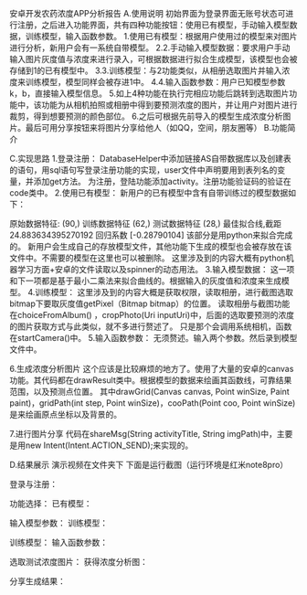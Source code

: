 安卓开发农药浓度APP分析报告
A.使用说明
初始界面为登录界面无账号状态可进行注册，之后进入功能界面，共有四种功能按钮：使用已有模型，手动输入模型数据，训练模型，输入函数参数。
1.使用已有模型：根据用户使用过的模型来对图片进行分析，新用户会有一系统自带模型。
2.2.手动输入模型数据：要求用户手动输入图片灰度值与浓度来进行录入，可根据数据进行拟合生成模型，该模型也会被存储到1的已有模型中。
3.3.训练模型：与2功能类似，从相册选取图片并输入浓度来训练模型，模型同样会被存进1中。
4.4.输入函数参数：用户已知模型参数k，b，直接输入模型信息。
5.如上4种功能在执行完相应功能后跳转到选取图片功能中，该功能为从相机拍照或相册中得到要预测浓度的图片，并让用户对图片进行裁剪，得到想要预测的颜色部位。
6.之后可根据先前导入的模型生成浓度分析图片。最后可用分享按钮来将图片分享给他人（如QQ，空间，朋友圈等）
B.功能简介



C.实现思路
1.登录注册：
DatabaseHelper中添加链接AS自带数据库以及创建表的语句，用sql语句写登录注册功能的实现，user文件中声明要用到表列名的变量，并添加get方法。
为注册，登陆功能添加activity。注册功能验证码的验证在code类中。
2.使用已有模型：
新用户的已有模型中含有自带训练过的模型数据如下：

原始数据特征: (90,) 训练数据特征 (62,) 测试数据特征 (28,)
最佳拟合线,截距 24.883634395270192 回归系数 [-0.28790104]
该部分是用python来拟合完成的。
新用户会生成自己的存放模型文件，其他功能下生成的模型也会被存放在该文件中。不需要的模型在这里也可以被删除。
这里涉及到的内容大概有python机器学习方面+安卓的文件读取以及spinner的动态用法。
3.输入模型数据：
这一项和下一项都是基于最小二乘法来拟合曲线的。根据输入的灰度值和浓度来生成模型。
4.训练模型：
这里涉及到的内容大概是获取权限，读取相册，进行截图选取bitmap下要取灰度值getPixel（Bitmap bitmap）的位置。
读取相册与截图功能在choiceFromAlbum() ，cropPhoto(Uri inputUri)中，后面的选取要预测的浓度的图片获取方式与此类似，就不多进行赘述了。
只是那个会调用系统相机，函数在startCamera()中。
5.输入函数参数：
无须赘述。输入两个参数。然后录到模型文件中。


6.生成浓度分析图片
这个应该是比较麻烦的地方了。使用了大量的安卓的canvas功能。其代码都在drawResult类中。根据模型的数据来绘画其函数线，可靠结果范围，以及预测点位置。
其中drawGrid(Canvas canvas, Point winSize, Paint paint)，gridPath(int step, Point winSize)，cooPath(Point coo, Point winSize)是来绘画原点坐标以及背景的。

7.进行图片分享
代码在shareMsg(String activityTitle, String imgPath)中，主要是用new Intent(Intent.ACTION_SEND);来实现的。

D.结果展示
演示视频在文件夹下
下面是运行截图（运行环境是红米note8pro）

登录与注册：
  













功能选择：                              已有模型：
   
















输入模型参数：                        训练模型：
   


















训练模型：                             输入函数参数：
   



















选取测试浓度图片：                      获得浓度分析图：
   















分享生成结果：
      
